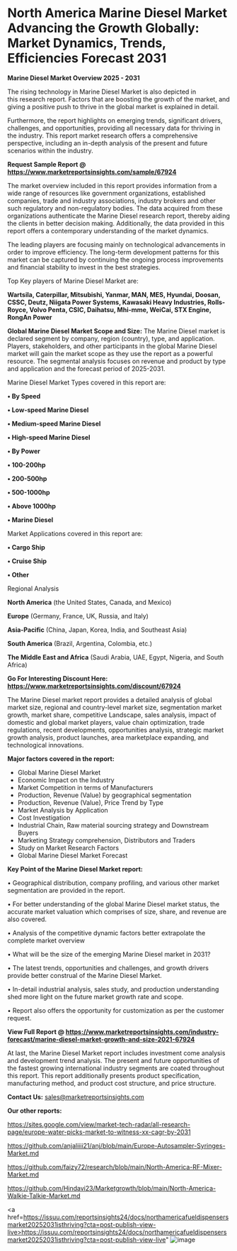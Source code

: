 # North America Marine Diesel Market Advancing the Growth Globally: Market Dynamics, Trends, Efficiencies Forecast 2031

<Strong> Marine Diesel Market Overview 2025 - 2031</strong>

The rising technology in Marine Diesel Market is also depicted in this research report. Factors that are boosting the growth of the market, and giving a positive push to thrive in the global market is explained in detail.

Furthermore, the report highlights on emerging trends, significant drivers, challenges, and opportunities, providing all necessary data for thriving in the industry. This report market research offers a comprehensive perspective, including an in-depth analysis of the present and future scenarios within the industry.

<strong>Request Sample Report @ <a href=https://www.marketreportsinsights.com/sample/67924>https://www.marketreportsinsights.com/sample/67924</a></strong>

The market overview included in this report provides information from a wide range of resources like government organizations, established companies, trade and industry associations, industry brokers and other such regulatory and non-regulatory bodies. The data acquired from these organizations authenticate the Marine Diesel research report, thereby aiding the clients in better decision making. Additionally, the data provided in this report offers a contemporary understanding of the market dynamics.

The leading players are focusing mainly on technological advancements in order to improve efficiency. The long-term development patterns for this market can be captured by continuing the ongoing process improvements and financial stability to invest in the best strategies.

Top Key players of Marine Diesel Market are:

<strong>Wartsila, Caterpillar, Mitsubishi, Yanmar, MAN, MES, Hyundai, Doosan, CSSC, Deutz, Niigata Power Systems, Kawasaki Heavy Industries, Rolls-Royce, Volvo Penta, CSIC, Daihatsu, Mhi-mme, WeiCai, STX Engine, RongAn Power</strong>

<strong><b>Global Marine Diesel Market Scope and Size:</b></strong>
The Marine Diesel market is declared segment by company, region (country), type, and application. Players, stakeholders, and other participants in the global Marine Diesel market will gain the market scope as they use the report as a powerful resource. The segmental analysis focuses on revenue and product by type and application and the forecast period of 2025-2031.

Marine Diesel Market Types covered in this report are:

<strong>• By Speed

• Low-speed Marine Diesel

• Medium-speed Marine Diesel

• High-speed Marine Diesel

• By Power

• 100-200hp

• 200-500hp

• 500-1000hp

• Above 1000hp

• Marine Diesel</strong>

Market Applications covered in this report are:

<strong>• Cargo Ship

• Cruise Ship

• Other</strong> 

Regional Analysis

<strong>North America</strong> (the United States, Canada, and Mexico)

<strong>Europe</strong> (Germany, France, UK, Russia, and Italy)

<strong>Asia-Pacific</strong> (China, Japan, Korea, India, and Southeast Asia)

<strong>South America</strong> (Brazil, Argentina, Colombia, etc.)

<strong>The Middle East and Africa</strong> (Saudi Arabia, UAE, Egypt, Nigeria, and South Africa)

<strong>Go For Interesting Discount Here: <a href=https://www.marketreportsinsights.com/discount/67924>https://www.marketreportsinsights.com/discount/67924</a></strong>

The Marine Diesel market report provides a detailed analysis of global market size, regional and country-level market size, segmentation market growth, market share, competitive Landscape, sales analysis, impact of domestic and global market players, value chain optimization, trade regulations, recent developments, opportunities analysis, strategic market growth analysis, product launches, area marketplace expanding, and technological innovations.

<strong><b>Major factors covered in the report:</b></strong>
<ul>
  <li>Global Marine Diesel Market </li>
  <li>Economic Impact on the Industry</li>
  <li>Market Competition in terms of Manufacturers</li>
  <li>Production, Revenue (Value) by geographical segmentation</li>
  <li>Production, Revenue (Value), Price Trend by Type</li>
  <li>Market Analysis by Application</li>
  <li>Cost Investigation</li>
  <li>Industrial Chain, Raw material sourcing strategy and Downstream Buyers</li>
  <li>Marketing Strategy comprehension, Distributors and Traders</li>
  <li>Study on Market Research Factors</li>
  <li>Global Marine Diesel Market Forecast</li>
</ul>

<strong><b>Key Point of the Marine Diesel Market report:</b></strong>

• Geographical distribution, company profiling, and various other market segmentation are provided in the report.

• For better understanding of the global Marine Diesel market status, the accurate market valuation which comprises of size, share, and revenue are also covered.

• Analysis of the competitive dynamic factors better extrapolate the complete market overview

• What will be the size of the emerging Marine Diesel market in 2031?

• The latest trends, opportunities and challenges, and growth drivers provide better construal of the Marine Diesel Market.

• In-detail industrial analysis, sales study, and production understanding shed more light on the future market growth rate and scope.

• Report also offers the opportunity for customization as per the customer request.

<strong><b>View Full Report @ <a href=https://www.marketreportsinsights.com/industry-forecast/marine-diesel-market-growth-and-size-2021-67924>https://www.marketreportsinsights.com/industry-forecast/marine-diesel-market-growth-and-size-2021-67924</a></b></strong>


At last, the Marine Diesel Market report includes investment come analysis and development trend analysis. The present and future opportunities of the fastest growing international industry segments are coated throughout this report. This report additionally presents product specification, manufacturing method, and product cost structure, and price structure.

<strong>Contact Us:</strong>
sales@marketreportsinsights.com

<strong>Our other reports:</strong>

<a href=https://sites.google.com/view/market-tech-radar/all-research-page/europe-water-picks-market-to-witness-xx-cagr-by-2031>https://sites.google.com/view/market-tech-radar/all-research-page/europe-water-picks-market-to-witness-xx-cagr-by-2031</a>

<a href=https://github.com/anjaliiii21/anj/blob/main/Europe-Autosampler-Syringes-Market.md>https://github.com/anjaliiii21/anj/blob/main/Europe-Autosampler-Syringes-Market.md</a>

<a href=https://github.com/faizy72/research/blob/main/North-America-RF-Mixer-Market.md>https://github.com/faizy72/research/blob/main/North-America-RF-Mixer-Market.md</a>

<a href=https://github.com/Hindavi23/Marketgrowth/blob/main/North-America-Walkie-Talkie-Market.md>https://github.com/Hindavi23/Marketgrowth/blob/main/North-America-Walkie-Talkie-Market.md</a>

<a href=https://issuu.com/reportsinsights24/docs/northamericafueldispensersmarket20252031isthriving?cta=post-publish-view-live>https://issuu.com/reportsinsights24/docs/northamericafueldispensersmarket20252031isthriving?cta=post-publish-view-live</a>"
![image](https://github.com/user-attachments/assets/73cdd724-0bd0-40a5-9a42-9f63fc23b8a8)
